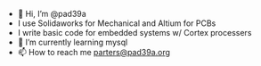 - 👋 Hi, I’m @pad39a
- I use Solidaworks for Mechanical and Altium for PCBs
- I write basic code for embedded systems w/ Cortex processers
- 🌱 I’m currently learning mysql
- 📫 How to reach me parters@pad39a.org

<!---
pad39a/pad39a is a ✨ special ✨ repository because its `README.md` (this file) appears on your GitHub profile.
You can click the Preview link to take a look at your changes.
--->
